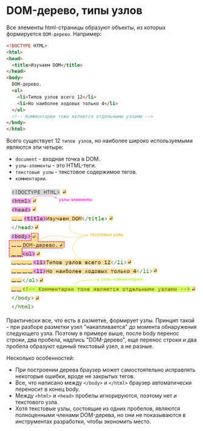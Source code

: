 

# DOM-дерево, типы узлов

Все элементы html-страницы образуют объекты, из которых формируется `DOM-дерево`. Например:

```html
<!DOCTYPE HTML>
<html>
<head>
  <title>Изучаем DOM</title>
</head>
<body>
  DOM-дерево.
  <ol>
    <li>Типов узлов всего 12</li>
    <li>Но наиболее ходовых только 4</li>
  </ol>
  <!-- Комментарии тоже являются отдельными узлами -->
</body>
</html>
```

Всего существует 12 `типов узлов`, но наиболее широко используемыми являются эти четыре:

* `document` - входная точка в DOM.
* `узлы-элементы` - это HTML-теги.
* `текстовые узлы` - текстовое содержимое тегов.
* `комментарии`.

<img src="img/dom-nodes-type.png" alt="dom-nodes-type" style="zoom:80%;" />

Практически все, что есть в разметке, формирует узлы. Принцип такой - при разборе разметки узел "накапливается" до момента обнаружения следующего узла. Поэтому в примере выше, после body перенос строки, два пробела, надпись "DOM-дерево", еще перенос строки и два пробела образуют единый текстовый узел, а не разные.

Несколько особенностей:

* При построении дерева браузер может самостоятельно исправлять некоторые ошибки, вроде не закрытых тегов.
* Все, что написано между `</body>` и `</html>` браузер автоматически переносит в конец body.
* Между `<html>` и `<head>` пробелы игнорируются, поэтому нет и текстового узла.
* Хотя текстовые узлы, состоящие из одних пробелов, являются полноценными членами DOM-дерева, но они не показываются в инструментах разработки, чтобы экономить место.

